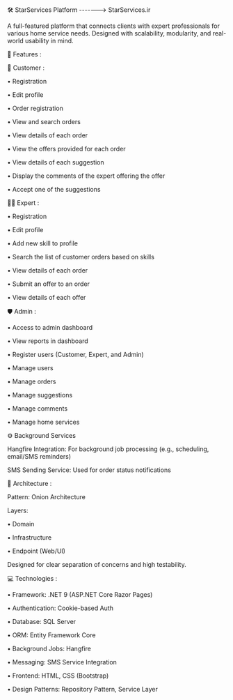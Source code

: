 


🛠️ StarServices Platform   ------->      StarServices.ir

A full-featured platform that connects clients with expert professionals for various home service needs. Designed with scalability, modularity, and real-world usability in mind.

🌟 Features :

👤 Customer : 

•	Registration

•	Edit profile

•	Order registration

•	View and search orders

•	View details of each order

•	View the offers provided for each order

•	View details of each suggestion

•	Display the comments of the expert offering the offer

•	Accept one of the suggestions



🧑‍🔧 Expert :

•	Registration

•	Edit profile

•	Add new skill to profile

•	Search the list of customer orders based on skills

•	View details of each order

•	Submit an offer to an order

•	View details of each offer




🛡️ Admin :

•	Access to admin dashboard

•	View reports in dashboard

•	Register users (Customer, Expert, and Admin)

•	Manage users

•	Manage orders

•	Manage suggestions

•	Manage comments

•	Manage home services

⚙️ Background Services


Hangfire Integration: For background job processing (e.g., scheduling, email/SMS reminders)

SMS Sending Service: Used for order status notifications


🧱 Architecture : 

Pattern:  Onion Architecture

Layers:

•	Domain

•	Infrastructure

•	Endpoint (Web/UI)

Designed for clear separation of concerns and high testability.



💻 Technologies : 

•	Framework: .NET 9 (ASP.NET Core Razor Pages)

•	Authentication: Cookie-based Auth

•	Database: SQL Server

•	ORM: Entity Framework Core

•	Background Jobs: Hangfire

•	Messaging: SMS Service Integration

•	Frontend: HTML, CSS (Bootstrap)

•	Design Patterns: Repository Pattern, Service Layer

